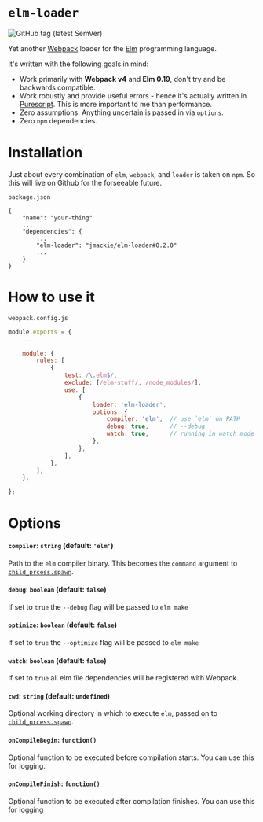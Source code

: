 # `elm-loader`

![GitHub tag (latest SemVer)](https://img.shields.io/github/tag/jmackie/elm-loader.svg)

Yet another [Webpack][webpack-home] loader for the [Elm][elm-home] programming language.

It's written with the following goals in mind:

-   Work primarily with **Webpack v4** and **Elm 0.19**, don't try and be backwards compatible.
-   Work robustly and provide useful errors - hence it's actually written in [Purescript][purescript-home]. This is more important to me than performance.
-   Zero assumptions. Anything uncertain is passed in via `options`.
-   Zero `npm` dependencies.

# Installation

Just about every combination of `elm`, `webpack`, and `loader` is taken on `npm`. So this will live on Github for the forseeable future.

`package.json`

```
{
    "name": "your-thing"
    ...
    "dependencies": {
        ...
        "elm-loader": "jmackie/elm-loader#0.2.0"
        ...
    }
}
```

# How to use it

`webpack.config.js`

```javascript
module.exports = {
    ...

    module: {
        rules: [
            {
                test: /\.elm$/,
                exclude: [/elm-stuff/, /node_modules/],
                use: [
                    {
                        loader: 'elm-loader',
                        options: {
                            compiler: 'elm',  // use `elm` on PATH
                            debug: true,      // --debug
                            watch: true,      // running in watch mode
                        },
                    },
                ],
            },
        ],
    },

};
```

# Options

#### `compiler`: `string` (default: `'elm'`)

Path to the `elm` compiler binary. This becomes the `command` argument to [`child_prcess.spawn`](https://nodejs.org/api/child_process.html#child_process_child_process_spawn_command_args_options).

#### `debug`: `boolean` (default: `false`)

If set to `true` the `--debug` flag will be passed to `elm make`

#### `optimize`: `boolean` (default: `false`)

If set to `true` the `--optimize` flag will be passed to `elm make`

#### `watch`: `boolean` (default: `false`)

If set to `true` all elm file dependencies will be registered with Webpack.

#### `cwd`: `string` (default: `undefined`)

Optional working directory in which to execute `elm`, passed on to [`child_prcess.spawn`](https://nodejs.org/api/child_process.html#child_process_child_process_spawn_command_args_options).

#### `onCompileBegin`: `function()`

Optional function to be executed before compilation starts. You can use this for logging.

#### `onCompileFinish`: `function()`

Optional function to be executed after compilation finishes. You can use this for logging

[elm-home]: https://elm-lang.org/
[purescript-home]: http://www.purescript.org/
[webpack-home]: https://webpack.js.org/
